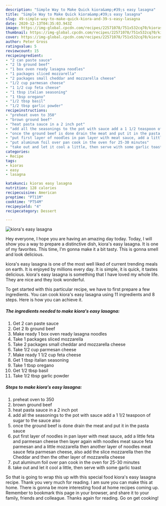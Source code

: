 ```yaml
---
description: "Simple Way to Make Quick kiora&amp;#39;s easy lasagna"
title: "Simple Way to Make Quick kiora&amp;#39;s easy lasagna"
slug: 49-simple-way-to-make-quick-kiora-and-39-s-easy-lasagna
date: 2020-12-13T04:35:03.943Z
image: https://img-global.cpcdn.com/recipes/22571078/751x532cq70/kioras-easy-lasagna-recipe-main-photo.jpg
thumbnail: https://img-global.cpcdn.com/recipes/22571078/751x532cq70/kioras-easy-lasagna-recipe-main-photo.jpg
cover: https://img-global.cpcdn.com/recipes/22571078/751x532cq70/kioras-easy-lasagna-recipe-main-photo.jpg
author: Peter Gross
ratingvalue: 5
reviewcount: 15
recipeingredient:
- "2 can paste sauce"
- "2 lb ground beef"
- "1 box oven ready lasagna noodles"
- "1 packages sliced mozzarella"
- "2 packages small cheddar and mozzarella cheese"
- "1/2 cup parmesan cheese"
- "1 1/2 cup feta cheese"
- "1 tbsp italian seasoning"
- "1 tbsp oregano"
- "1/2 tbsp basil"
- "1/2 tbsp garlic powder"
recipeinstructions:
- "preheat oven to 350"
- "brown ground beef"
- "heat pasta sauce in a 2 inch pot"
- "add all the seasonings to the pot with sauce add a 1 1/2 teaspoon of sugar to the sauce also"
- "once the ground beef is done drain the meat and put it in the pasta sauce"
- "put first layer of noodles in pan layer with meat sauce, add a little feta and parmesan cheese then layer again with noodles meat sauce feta parmesan and a little mozzarella then another layer of noodles meat sauce feta parmesan cheese, also add the slice mozzarella then the Cheddar and then the other layer of mozzarella cheese"
- "put aluminum foil over pan cook in the oven for 25-30 minutes"
- "take out and let it cool a little, then serve with some garlic toast"
categories:
- Recipe
tags:
- kioras
- easy
- lasagna

katakunci: kioras easy lasagna 
nutrition: 128 calories
recipecuisine: American
preptime: "PT11M"
cooktime: "PT54M"
recipeyield: "4"
recipecategory: Dessert

---
```



![kiora&#39;s easy lasagna](https://img-global.cpcdn.com/recipes/22571078/751x532cq70/kioras-easy-lasagna-recipe-main-photo.jpg)

Hey everyone, I hope you are having an amazing day today. Today, I will show you a way to prepare a distinctive dish, kiora&#39;s easy lasagna. It is one of my favorites. This time, I'm gonna make it a bit tasty. This is gonna smell and look delicious.

kiora&#39;s easy lasagna is one of the most well liked of current trending meals on earth. It is enjoyed by millions every day. It is simple, it is quick, it tastes delicious. kiora&#39;s easy lasagna is something that I have loved my whole life. They are nice and they look wonderful.




To get started with this particular recipe, we have to first prepare a few ingredients. You can cook kiora&#39;s easy lasagna using 11 ingredients and 8 steps. Here is how you can achieve it.

<!--inarticleads1-->

##### The ingredients needed to make kiora&#39;s easy lasagna:

1. Get 2 can paste sauce
1. Get 2 lb ground beef
1. Make ready 1 box oven ready lasagna noodles
1. Take 1 packages sliced mozzarella
1. Take 2 packages small cheddar and mozzarella cheese
1. Take 1/2 cup parmesan cheese
1. Make ready 1 1/2 cup feta cheese
1. Get 1 tbsp italian seasoning
1. Take 1 tbsp oregano
1. Get 1/2 tbsp basil
1. Take 1/2 tbsp garlic powder




<!--inarticleads2-->

##### Steps to make kiora&#39;s easy lasagna:

1. preheat oven to 350
1. brown ground beef
1. heat pasta sauce in a 2 inch pot
1. add all the seasonings to the pot with sauce add a 1 1/2 teaspoon of sugar to the sauce also
1. once the ground beef is done drain the meat and put it in the pasta sauce
1. put first layer of noodles in pan layer with meat sauce, add a little feta and parmesan cheese then layer again with noodles meat sauce feta parmesan and a little mozzarella then another layer of noodles meat sauce feta parmesan cheese, also add the slice mozzarella then the Cheddar and then the other layer of mozzarella cheese
1. put aluminum foil over pan cook in the oven for 25-30 minutes
1. take out and let it cool a little, then serve with some garlic toast




So that is going to wrap this up with this special food kiora&#39;s easy lasagna recipe. Thank you very much for reading. I am sure you can make this at home. There is gonna be more interesting food at home recipes coming up. Remember to bookmark this page in your browser, and share it to your family, friends and colleague. Thanks again for reading. Go on get cooking!
